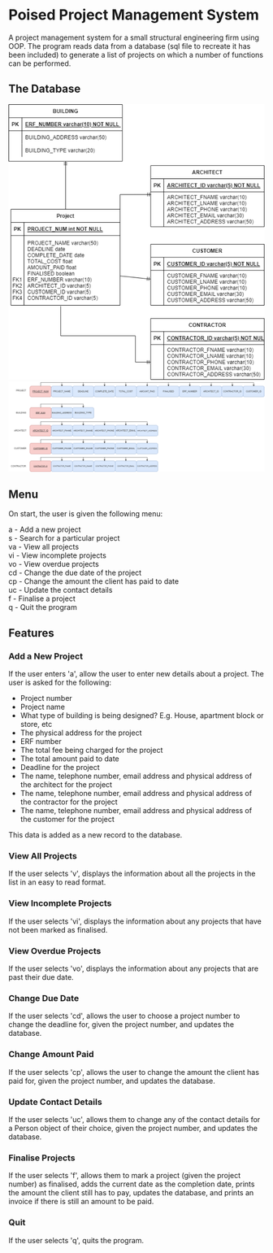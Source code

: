 # Poised Project Management System

A project management system for a small structural engineering firm using OOP.
The program reads data from a database (sql file to recreate it has been
included) to generate a list of projects on which a number of functions can be
performed.

## The Database
![ERD](PoisedPMS%20ERD.png "ERD")
![Dependency Diagrams](Dependency%20Diagrams.png "Dependency Diagrams")
## Menu

On start, the user is given the following menu:

a  - Add a new project\
s  - Search for a particular project\
va - View all projects\
vi - View incomplete projects\
vo - View overdue projects\
cd - Change the due date of the project\
cp - Change the amount the client has paid to date\
uc - Update the contact details\
f  - Finalise a project\
q  - Quit the program

## Features

### Add a New Project

If the user enters 'a', allow the user to enter new details about a project.
The user is asked for the following:

- Project number
- Project name
- What type of building is being designed? E.g. House, apartment block or
store, etc
- The physical address for the project
- ERF number
- The total fee being charged for the project
- The total amount paid to date
- Deadline for the project
- The name, telephone number, email address and physical address of the
architect for the project
- The name, telephone number, email address and physical address of the
contractor for the project
- The name, telephone number, email address and physical address of the
customer for the project

This data is added as a new record to the database.

### View All Projects

If the user selects 'v', displays the information about all the projects in the
list in an easy to read format.

### View Incomplete Projects

If the user selects 'vi', displays the information about any projects that have
not been marked as finalised.

### View Overdue Projects

If the user selects 'vo', displays the information about any projects that are
past their due date.

### Change Due Date

If the user selects 'cd', allows the user to choose a project number to change
the deadline for, given the project number, and updates the database.

### Change Amount Paid

If the user selects 'cp', allows the user to change the amount the client has
paid for, given the project number, and updates the database.

### Update Contact Details

If the user selects 'uc', allows them to change any of the contact details
for a Person object of their choice, given the project number, and updates the
database.

### Finalise Projects

If the user selects 'f', allows them to mark a project (given the project
number) as finalised, adds the current date as the completion date, prints the
amount the client still has to pay, updates the database, and prints an invoice
if there is still an amount to be paid.

### Quit

If the user selects 'q', quits the program.
